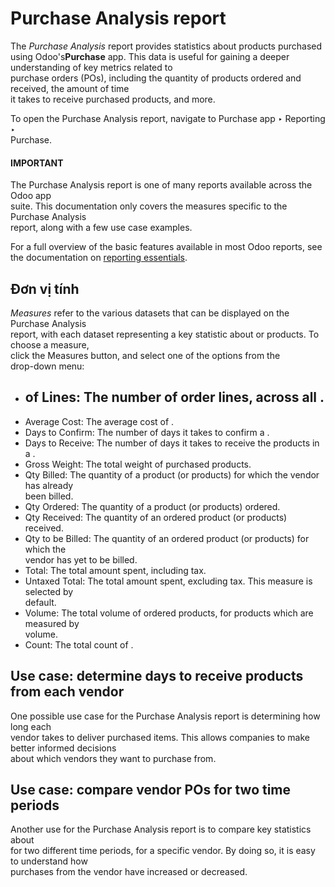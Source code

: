 # Purchase Analysis report

The _Purchase Analysis_ report provides statistics about products purchased using Odoo's**Purchase** app. This data is useful for gaining a deeper understanding of key metrics related to\
purchase orders (POs), including the quantity of products ordered and received, the amount of time\
it takes to receive purchased products, and more.

To open the Purchase Analysis report, navigate to Purchase app ‣ Reporting ‣\
Purchase.

#### IMPORTANT

The Purchase Analysis report is one of many reports available across the Odoo app\
suite. This documentation only covers the measures specific to the Purchase Analysis\
report, along with a few use case examples.

For a full overview of the basic features available in most Odoo reports, see the documentation
on [reporting essentials](../../../essentials/reporting.md).

## Đơn vị tính

_Measures_ refer to the various datasets that can be displayed on the Purchase Analysis\
report, with each dataset representing a key statistic about or products. To choose a measure,\
click the Measures button, and select one of the options from the\
drop-down menu:

* ## of Lines: The number of order lines, across all .
* Average Cost: The average cost of .
* Days to Confirm: The number of days it takes to confirm a .
* Days to Receive: The number of days it takes to receive the products in a .
* Gross Weight: The total weight of purchased products.
* Qty Billed: The quantity of a product (or products) for which the vendor has already\
  been billed.
* Qty Ordered: The quantity of a product (or products) ordered.
* Qty Received: The quantity of an ordered product (or products) received.
* Qty to be Billed: The quantity of an ordered product (or products) for which the\
  vendor has yet to be billed.
* Total: The total amount spent, including tax.
* Untaxed Total: The total amount spent, excluding tax. This measure is selected by\
  default.
* Volume: The total volume of ordered products, for products which are measured by\
  volume.
* Count: The total count of .

## Use case: determine days to receive products from each vendor

One possible use case for the Purchase Analysis report is determining how long each\
vendor takes to deliver purchased items. This allows companies to make better informed decisions\
about which vendors they want to purchase from.

## Use case: compare vendor POs for two time periods

Another use for the Purchase Analysis report is to compare key statistics about\
for two different time periods, for a specific vendor. By doing so, it is easy to understand how\
purchases from the vendor have increased or decreased.
